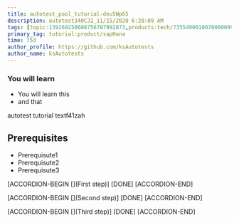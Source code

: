```yaml
---
title: autotest_pool_tutorial-deu5Wp65
description: autotest340CJ2_11/15/2020 6:28:09 AM
tags: [topic:139269250608756787992873,products:tech/73554900100700000996,tutorial:experience/advanced]
primary_tag: tutorial:product/sapHana
time: 753
author_profile: https://github.com/ksAutotests
author_name: ksAutotests
---
```

### You will learn
- You will learn this
- and that

autotest tutorial textf41zah

## Prerequisites
- Prerequisute1
- Prerequisute2
- Prerequisute3

[ACCORDION-BEGIN [](First step)]
[DONE]
[ACCORDION-END]

[ACCORDION-BEGIN [](Second step)]
[DONE]
[ACCORDION-END]

[ACCORDION-BEGIN [](Third step)]
[DONE]
[ACCORDION-END]

